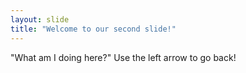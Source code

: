 ```yaml
---
layout: slide
title: "Welcome to our second slide!"
---
```

"What am I doing here?"
Use the left arrow to go back!
